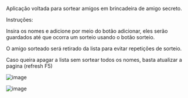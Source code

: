 Aplicação voltada para sortear amigos em brincadeira de amigo secreto.

Instruções:

Insira os nomes e adicione por meio do botão adicionar, eles serão guardados até que ocorra um sorteio usando o botão sorteio.

O amigo sorteado será retirado da lista para evitar repetições de sorteio.

Caso queira apagar a lista sem sortear todos os nomes, basta atualizar a pagina (refresh F5)

![image](https://github.com/user-attachments/assets/dc022f48-8a6e-458f-a1b6-b5910a2525ee)

![image](https://github.com/user-attachments/assets/c69a9d30-5545-4635-8ed4-b704ff38227c)

